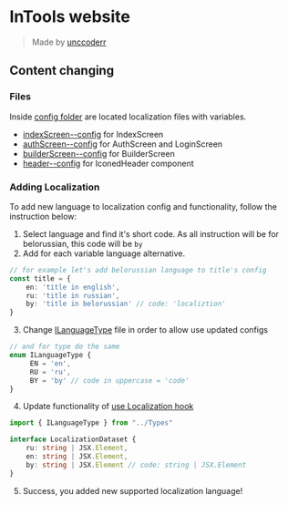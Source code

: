 # InTools website
> Made by [unccoderr](https://github.com/unccoderr)

## Content changing 

### Files
Inside [config folder](src/Config) are located localization files with variables.
* [indexScreen--config](src/Config/indexScreen--config.tsx) for IndexScreen
* [authScreen--config](src/Config/authScreen--config.ts) for AuthScreen and LoginScreen
* [builderScreen--config](src/Config/builderScreen--config.ts) for BuilderScreen
* [header--config](src/Config/header--config.ts) for IconedHeader component

### Adding Localization
To add new language to localization config and functionality, follow the instruction below:
1. Select language and find it's short code. As all instruction will be for belorussian, this code will be `by`
2. Add for each variable language alternative. 
```ts 
// for example let's add belorussian language to title's config
const title = {
    en: 'title in english',
    ru: 'title in russian',
    by: 'title in belorussian' // code: 'localiztion'
}
```
3. Change [ILanguageType](src/Types/ILanguageType.ts) file in order to allow use updated configs
```ts 
// and for type do the same 
enum ILanguageType {
     EN = 'en',
     RU = 'ru',
     BY = 'by' // code in uppercase = 'code'
}
```
4. Update functionality of [use Localization hook](src/Hooks/useLocalization.ts)
```ts
import { ILanguageType } from "../Types"

interface LocalizationDataset {
    ru: string | JSX.Element,
    en: string | JSX.Element,
    by: string | JSX.Element // code: string | JSX.Element
}
```
5. Success, you added new supported localization language!
